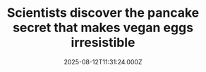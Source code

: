 ---
title: "Scientists discover the pancake secret that makes vegan eggs irresistible"
date: 2025-08-12T11:31:24.000Z
category: Health
externalLink: "https://www.sciencedaily.com/releases/2025/08/250811104233.htm"
image: ""
excerpt: "A study finds that people are more open to plant-based eggs when they’re part of familiar foods, like pancakes, rather than served plain. While taste and appearance still favor regular eggs, vegan eggs score higher on environmental and ethical benefits. Familiarity is the key to getting people to try them.…"
---